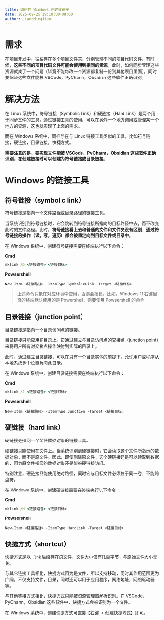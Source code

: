 ```yaml
---
title: 如何在 Windows 创建硬链接
date: 2025-09-25T19:10:00+08:00
author: LiangMingJian
---
```


# 需求

在项目开发中，往往存在多个项目文件夹，分别管理不同的项目代码文件。有时候，**这些不同的项目代码文件可能会使用到相同的资源**。此时，如何同步管理这些资源就成了一个问题（毕竟不能每改一个资源都复制一份到其他项目里面），同时要保证这些文件能被 VSCode，PyCharm，Obsidian 这些软件正确识别。

# 解决方法

在 Linux 系统中，符号链接（Symbolic Link）和硬链接（Hard Link）是两个用于同步文件的工具。通过链接工具的使用，可以在另外一个地方调用或管理某一个地方的资源，这也就实现了上面的需求。

而在 Windows 系统中，同样存在与 Linux 链接工具类似的工具，比如符号链接，硬链接，目录链接，快捷方式。

**需要注意的是，要实现文件能被 VSCode，PyCharm，Obsidian 这些软件正确识别，在创建链接时可以创建为符号链接或目录链接**。

# Windows 的链接工具

## 符号链接（symbolic link）

符号链接是指向一个文件路径或目录路径的链接工具。

当系统识别到符号链接时，它会跳转到符号链接所指向的目标路径中去，而不改变此时的文件路径。此时，**符号链接看上去和普通的文件和文件夹没有区别，通过符号链接的操作（读，写，遍历）都会被重定向到目标文件或目录中**。

在 Windows 系统中，创建符号链接需要在终端执行以下命令：

**Cmd**

```cmd
mklink /D <链接路径> <链接目标>
```

**Powsershell**

```powsershell
New-Item <链接路径> -ItemType SymbolicLink -Target <链接目标>
```

> 上述命令只能在对应环境中使用，否则会报错。比如，Windows 11 右键里面的终端默认使用的是 Powershell，则要使用 Powsershell 的命令

## 目录链接（junction point）

目录链接是指向一个目录访问点的链接。

目录链接只能应用在目录上。它通过建立与目录访问点的交接点（junction point）来将用户所有对交接点操作映射到实际的目录上。

此时，通过建立目录链接，可以在只有一个目录实体的前提下，允许用户或程序从本地系统多个位置访问此目录。

在 Windows 系统中，创建目录链接需要在终端执行以下命令：

**Cmd**

```cmd
mklink /J <链接路径> <链接目标>
```

**Powsershell**

```powsershell
New-Item <链接路径> -ItemType Junction -Target <链接目标>
```

## 硬链接（hard link）

硬链接是指向一个文件数据对象的链接工具。

硬链接只能使用在文件上。当系统识别到硬链接时，它会读取这个文件所指示的数据对象，而不是原文件。因此，即使删除原文件，这个硬链接还是可以读取到数据的，因为原文件指示的数据对象还是能被硬链接访问。

特别注意，硬链接只能使用绝对路径，同时它与目标文件必须位于同一卷，不能跨盘符。

在 Windows 系统中，创建硬链接需要在终端执行以下命令：

**Cmd**

```cmd
mklink /H <链接路径> <链接目标>
```

**Powsershell**

```powsershell
New-Item <链接路径> -ItemType HardLink -Target <链接目标>
```

## 快捷方式（shortcut）

快捷方式是以 `.lnk` 后缀存在的文件，文件大小仅有几百字节，与原始文件大小无关。

与其它链接工具相比，快捷方式因为是文件，所以支持移动，同时其作用范围更为广阔，不仅支持文件，目录，同时还可以用于应用程序，网络地址，网络驱动器等。

与其他链接方式相比，快捷方式只能被资源管理器解析识别。在 VSCode，PyCharm，Obsidian 这些软件中，快捷方式会被识别为一个文件。

在 Windows 系统中，创建快捷方式可直接【右键 -> 创建快捷方式】即可。

